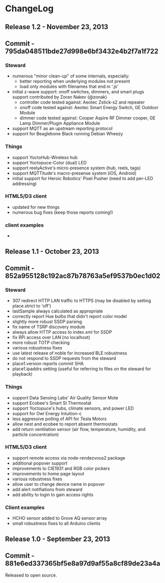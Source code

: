 ChangeLog
=======

## Release 1.2 - November 23, 2013
## Commit - 795da048511bde27d998e6bf3432e4b2f7a1f722
    
### Steward
- numerous "minor clean-up" of some internals, especially:
    - better reporting when underlying modules not present
    - load only modules with filenames that end in '.js'
- initial z-wave support: onoff switches, dimmers, and smart plugs support contributed by Zoran Nakev (@zonak)
    - controller code tested against: Aeotec Zstick-s2 and repeater
    - onoff code tested against: Aeotec Smart Energy Switch, GE Outdoor Module
    - dimmer code tested against: Cooper Aspire RF Dimmer cooper, GE Lamp Dimmer/Plugin Appliance Module
- support MQTT as an upstream reporting protocol
- support for Beaglebone Black running Debian Wheezy
    
    
### Things
- support YoctoHub-Wireless hub
- support Yoctopuce-Color (dual) LED
- support reelyActive's micro-presence system (hub, reels, tags)
- support MQTTitude's macro-presense system (iOS, Android)
- initial support for Heroic Robotics' Pixel Pusher (need to add per-LED addressing)
    
### HTML5/D3 client
- updated for new things
- numerous bug fixes (keep those reports coming!)
    
### client examples
- 
    
    
    
## Release 1.1 - October 23, 2013
## Commit - 852a955128c192ac87b78763a5ef9537b0ec1d02

### Steward
- 307 redirect HTTP LAN traffic to HTTPS (may be disabled by setting place.strict to 'off')
- lastSample always calculated as appropriate
- correctly report Hue bulbs that didn't report color model
- slightly more robust SSDP parsing
- fix name of TSRP discovery module
- always allow HTTP access to index.xml for SSDP
- fix RPi access over LAN (no localhost)
- more robust TOTP checking
- various robustness fixes
- use latest release of noble for increased BLE robustness
- do not respond to SSDP requests from the steward
- place1.version reports commit SHA
- place1.ipaddrs setting (useful for referring to files on the steward for playback)
	
### Things
- support Data Sensing Labs' Air Quality Sensor Mote
- support Ecobee's Smart SI Thermostat
- support Yoctopuce's hubs, climate sensors, and power LED
- support for Owl Energy Intuition-c
- less aggressive polling of API for Tesla Motors
- allow nest and ecobee to report absent thermostats
- add return ventilation sensor (air flow, temperature, humidity, and particle concentration)

### HTML5/D3 client
- support remote access via node-rendezvous2 package
- additional popover support
- improvements to CIE1931 and RGB color pickers
- improvements to home page layout
- various robustness fixes
- allow user to change device name in popover
- add alert notifiations from steward
- add ability to login to gain access rights

### Client examples
- HCHO sensor added to Grove AQ sensor array
- small robustness fixes to all Arduino clients


## Release 1.0 - September 23, 2013
## Commit - 881e6ed337365bf5e8a97d9af55a8cf89de23a4a

Released to open source.
